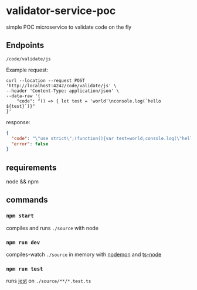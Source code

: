 # validator-service-poc

simple POC microservice to validate code on the fly

## Endpoints

`/code/validate/js`

Example request:

```
curl --location --request POST 'http://localhost:4242/code/validate/js' \
--header 'Content-Type: application/json' \
--data-raw '{
    "code": "() => { let test = 'world'\nconsole.log(`hello ${test}`)}"
}'
```

response:

```json
{
  "code": "\"use strict\";(function(){var test=world;console.log(\"hello \".concat(test));});",
  "error": false
}
```

## requirements

node && npm

## commands

### `npm start`

compiles and runs `./source` with node

### `npm run dev`

compiles-watch `./source` in memory with [nodemon](https://www.npmjs.com/package/nodemon) and [ts-node](https://github.com/TypeStrong/ts-node)

### `npm run test`

runs [jest](https://jestjs.io/) on `./source/**/*.test.ts`
